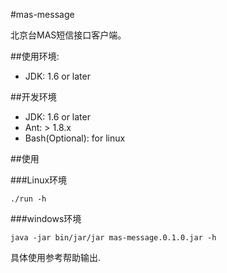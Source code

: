 #mas-message

北京台MAS短信接口客户端。

##使用环境:

* JDK: 1.6 or later

##开发环境

* JDK: 1.6 or later
* Ant: > 1.8.x
* Bash(Optional): for linux

##使用

###Linux环境

	./run -h	
	
###windows环境

	java -jar bin/jar/jar mas-message.0.1.0.jar -h
	
具体使用参考帮助输出.

	
 